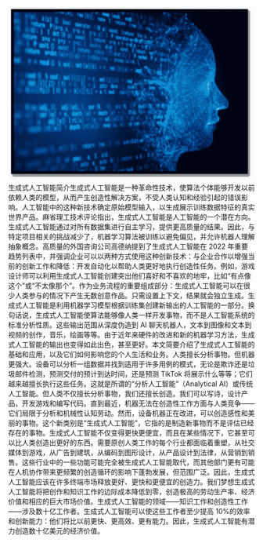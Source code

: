 ![img](img/image-0-1.jpg)  生成式人工智能简介生成式人工智能是一种革命性技术，使算法个体能够开发以前依赖人类的模型，从而产生创造性解决方案，不受人类认知和经验引起的错误影响。人工智能中的这种新技术确定原始模型输入，以生成展示训练数据特征的真实世界产品。麻省理工技术评论指出，生成式人工智能是人工智能的一个潜在方向。生成式人工智能通过对所有数据集进行自主学习，提供更高质量的结果。因此，与特定项目相关的挑战减少了，机器学习算法被训练以避免偏见，并允许机器人理解抽象概念。高质量的外国咨询公司高德纳提到了生成式人工智能在 2022 年重要趋势列表中，并强调企业可以以两种方式使用这种创新技术：与企业合作以增强当前的创新工作和降低：开发自动化以帮助人类更好地执行创造性任务。例如，游戏设计师可以利用生成式人工智能创建突出他们喜好和不喜欢的地牢，比如“有点像这个”或“不太像那个”。作为业务流程的重要组成部分：生成式人工智能可以在很少人类参与的情况下产生无数创意作品。只需设置上下文，结果就会独立生成。生成式人工智能是利用机器学习模型根据训练集创建新输出的人工智能的一部分。换句话说，生成式人工智能使算法能够像人类一样开发事物，而不是人工智能系统的标准分析性质。这些输出范围从深度伪造到 AI 聊天机器人，文本到图像和文本到视频的创作，音乐，绘画等等。由于近年来硬件的改进和新的机器学习方法，生成式人工智能的输出也变得如此出色，甚至更好。本文简要介绍了生成式人工智能的基础和应用，以及它们如何影响您的个人生活和业务。人类擅长分析事物。但机器更强大。设备可以分析一组数据并找到适用于许多用例的模式，无论是欺诈还是垃圾邮件检测，预测交付的预计到达时间，还是预测 TikTok 将展示什么等等；它们越来越擅长执行这些任务。这就是所谓的“分析人工智能”（Analytical AI）或传统人工智能。但人类不仅擅长分析事物，我们还擅长创造。我们可以写诗，设计产品，开发游戏和编写代码。直到最近，机器无法在创造性工作方面与人类竞争——它们局限于分析和机械性认知劳动。然而，设备机器正在改进，可以创造感性和美丽的事物。这个新类别是“生成式人工智能”，它指的是制造新事物而不是评估已经存在的事物。生成式人工智能不仅变得更快更便宜，而且在某些情况下，它甚至可以比人类创造出更好的东西。需要原创人类工作的每个行业都面临着重塑，从社交媒体到游戏，从广告到建筑，从编码到图形设计，从产品设计到法律，从营销到销售。这些行业中的一些功能可能完全被生成式人工智能取代，而其他部门更有可能在人机协作带来更频繁的创造循环的影响下蓬勃发展，但范围广泛。因此，生成式人工智能应该在许多终端市场释放更好、更快和更便宜的创造力。我们梦想生成式人工智能将把创作和知识工作的边际成本降低到零，创造极高的劳动生产率、经济价值和相应的巨大市场价值。生成式人工智能的领域——知识工作和创造性工作——涉及数十亿工作者。生成式人工智能可以使这些工作者至少提高 10%的效率和创新能力：他们将比以前更快、更高效、更有能力。因此，生成式人工智能有潜力创造数十亿美元的经济价值。
